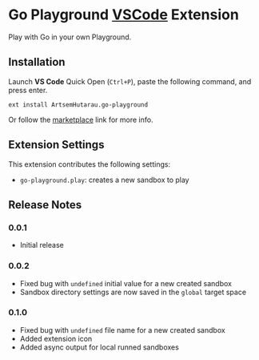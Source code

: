 # Go Playground [VSCode](https://code.visualstudio.com/) Extension

Play with Go in your own Playground.

## Installation

Launch __VS Code__ Quick Open (`Ctrl+P`), paste the following command, and press enter.
```
ext install ArtsemHutarau.go-playground
```

Or follow the [marketplace](https://marketplace.visualstudio.com/items?itemName=ArtsemHutarau.go-playground) link for more info.

## Extension Settings

This extension contributes the following settings:

* `go-playground.play`: creates a new sandbox to play

## Release Notes

### 0.0.1

- Initial release

### 0.0.2

- Fixed bug with `undefined` initial value for a new created sandbox
- Sandbox directory settings are now saved in the `global` target space

### 0.1.0

- Fixed bug with `undefined` file name for a new created sandbox
- Added extension icon
- Added async output for local runned sandboxes
